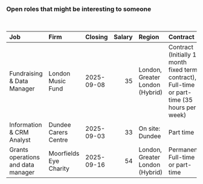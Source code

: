 
<!-- README.md is generated from README.Rmd. Please edit that file -->

### Open roles that might be interesting to someone

<br/>

<table>
<thead>
<tr>
<th style="text-align:left;">
Job
</th>
<th style="text-align:left;">
Firm
</th>
<th style="text-align:left;">
Closing
</th>
<th style="text-align:right;">
Salary
</th>
<th style="text-align:left;">
Region
</th>
<th style="text-align:left;">
Contract
</th>
</tr>
</thead>
<tbody>
<tr>
<td style="text-align:left;">
Fundraising & Data Manager
</td>
<td style="text-align:left;">
London Music Fund
</td>
<td style="text-align:left;">
2025-09-08
</td>
<td style="text-align:right;">
35
</td>
<td style="text-align:left;">
London, Greater London (Hybrid)
</td>
<td style="text-align:left;">
Contract (Initially 12 month fixed term contract), Full-time or
part-time (35 hours per week)
</td>
</tr>
<tr>
<td style="text-align:left;">
Information & CRM Analyst
</td>
<td style="text-align:left;">
Dundee Carers Centre
</td>
<td style="text-align:left;">
2025-09-03
</td>
<td style="text-align:right;">
33
</td>
<td style="text-align:left;">
On site: Dundee
</td>
<td style="text-align:left;">
Part time
</td>
</tr>
<tr>
<td style="text-align:left;">
Grants operations and data manager
</td>
<td style="text-align:left;">
Moorfields Eye Charity
</td>
<td style="text-align:left;">
2025-09-16
</td>
<td style="text-align:right;">
54
</td>
<td style="text-align:left;">
London, Greater London (Hybrid)
</td>
<td style="text-align:left;">
Permanent, Full-time or part-time
</td>
</tr>
</tbody>
</table>
